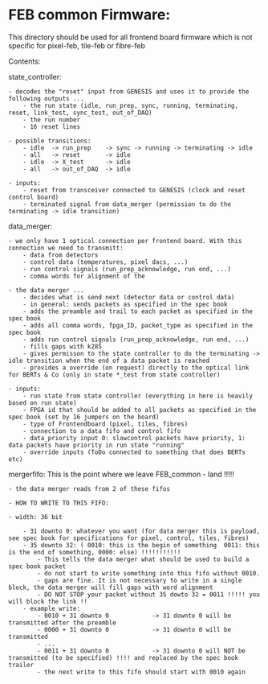 # FEB common Firmware:

This directory should be used for all frontend board firmware which is not specific for pixel-feb, tile-feb or fibre-feb

Contents:

state_controller:

    - decodes the "reset" input from GENESIS and uses it to provide the following outputs ...
        - the run state (idle, run_prep, sync, running, terminating, reset, link_test, sync_test, out_of_DAQ)
        - the run number
        - 16 reset lines
        
    - possible transitions:
        - idle  -> run_prep    -> sync -> running -> terminating -> idle
        - all   -> reset       -> idle
        - idle  -> X_test      -> idle
        - all   -> out_of_DAQ  -> idle

    - inputs:
        - reset from transceiver connected to GENESIS (clock and reset control board)
        - terminated signal from data_merger (permission to do the terminating -> idle transition)

data_merger:

    - we only have 1 optical connection per frontend board. With this connection we need to transmitt:
        - data from detectors
        - control data (temperatures, pixel dacs, ...)
        - run control signals (run_prep_acknowledge, run end, ...)
        - comma words for alignment of the 
        
    - the data merger ...
        - decides what is send next (detector data or control data)
        - in general: sends packets as specified in the spec book
        - adds the preamble and trail to each packet as specified in the spec book
        - adds all comma words, fpga_ID, packet_type as specified in the spec book
        - adds run control signals (run_prep_acknowledge, run end, ...)
        - fills gaps with k285
        - gives permisson to the state controller to do the terminating -> idle transition when the end of a data packet is reached
        - provides a override (on request) directly to the optical link for BERTs & Co (only in state *_test from state controller)
        
    - inputs:
        - run state from state controller (everything in here is heavily based on run state)
        - FPGA id that should be added to all packets as specified in the spec book (set by 16 jumpers on the board)
        - type of Frontendboard (pixel, tiles, fibres)
        - connection to a data fifo and control fifo
        - data_priority input 0: slowcontrol packets have priority, 1: data packets have priority in run state "running"
        - override inputs (ToDo connected to something that does BERTs etc)
        
mergerfifo: This is the point where we leave FEB_common - land !!!!!

    - the data merger reads from 2 of these fifos
    
    - HOW TO WRITE TO THIS FIFO:   
    
    - width: 36 bit 
    
        - 31 downto 0: whatever you want (for data merger this is payload, see spec book for specifications for pixel, control, tiles, fibres)
        - 35 downto 32: ( 0010: this is the begin of something  0011: this is the end of something, 0000: else) !!!!!!!!!!!
            - This tells the data merger what should be used to build a spec book packet
            - do not start to write something into this fifo without 0010.
            - gaps are fine. It is not necessary to write in a single block, the data merger will fill gaps with word alignment
            - DO NOT STOP your packet without 35 dowto 32 = 0011 !!!!! you will block the link !!
        - example write:
            - 0010 + 31 downto 0            -> 31 downto 0 will be transmitted after the preamble
            - 0000 + 31 downto 0            -> 31 downto 0 will be transmitted
            - ...
            - 0011 + 31 downto 0            -> 31 downto 0 will NOT be transmitted (to be specified) !!!! and replaced by the spec book trailer
            - the next write to this fifo should start with 0010 again
